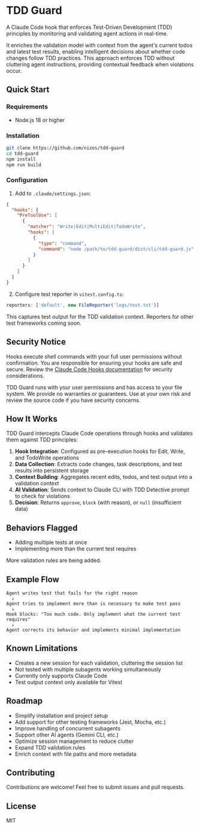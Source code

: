 # TDD Guard

A Claude Code hook that enforces Test-Driven Development (TDD) principles by monitoring and validating agent actions in real-time.

It enriches the validation model with context from the agent's current todos and latest test results, enabling intelligent decisions about whether code changes follow TDD practices. This approach enforces TDD without cluttering agent instructions, providing contextual feedback when violations occur.

## Quick Start

### Requirements

- Node.js 18 or higher

### Installation

```bash
git clone https://github.com/nizos/tdd-guard
cd tdd-guard
npm install
npm run build
```

### Configuration

1. Add to `.claude/settings.json`:

```json
{
  "hooks": {
    "PreToolUse": [
      {
        "matcher": "Write|Edit|MultiEdit|TodoWrite",
        "hooks": [
          {
            "type": "command",
            "command": "node /path/to/tdd-guard/dist/cli/tdd-guard.js"
          }
        ]
      }
    ]
  }
}
```

2. Configure test reporter in `vitest.config.ts`:

```javascript
reporters: ['default', new FileReporter('logs/test.txt')]
```

This captures test output for the TDD validation context. Reporters for other test frameworks coming soon.

## Security Notice

Hooks execute shell commands with your full user permissions without confirmation. You are responsible for ensuring your hooks are safe and secure. Review the [Claude Code Hooks documentation](https://docs.anthropic.com/en/docs/claude-code/hooks) for security considerations.

TDD Guard runs with your user permissions and has access to your file system. We provide no warranties or guarantees. Use at your own risk and review the source code if you have security concerns.

## How It Works

TDD Guard intercepts Claude Code operations through hooks and validates them against TDD principles:

1. **Hook Integration**: Configured as pre-execution hooks for Edit, Write, and TodoWrite operations
2. **Data Collection**: Extracts code changes, task descriptions, and test results into persistent storage
3. **Context Building**: Aggregates recent edits, todos, and test output into a validation context
4. **AI Validation**: Sends context to Claude CLI with TDD Detective prompt to check for violations
5. **Decision**: Returns `approve`, `block` (with reason), or `null` (insufficient data)

## Behaviors Flagged

- Adding multiple tests at once
- Implementing more than the current test requires

More validation rules are being added.

## Example Flow

```
Agent writes test that fails for the right reason
  ↓
Agent tries to implement more than is necessary to make test pass
  ↓
Hook blocks: "Too much code. Only implement what the current test requires"
  ↓
Agent corrects its behavior and implements minimal implementation
```

## Known Limitations

- Creates a new session for each validation, cluttering the session list
- Not tested with multiple subagents working simultaneously
- Currently only supports Claude Code
- Test output context only available for Vitest

## Roadmap

- Simplify installation and project setup
- Add support for other testing frameworks (Jest, Mocha, etc.)
- Improve handling of concurrent subagents
- Support other AI agents (Gemini CLI, etc.)
- Optimize session management to reduce clutter
- Expand TDD validation rules
- Enrich context with file paths and more metadata

## Contributing

Contributions are welcome! Feel free to submit issues and pull requests.

## License

MIT
